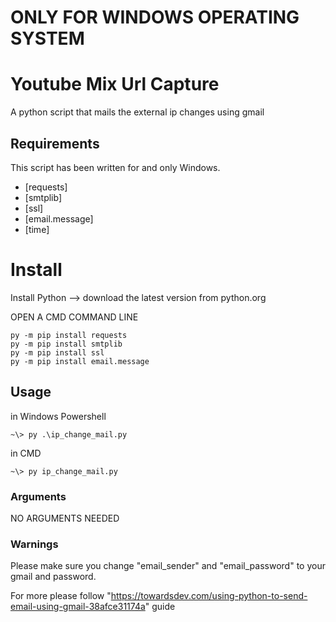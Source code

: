 # ONLY FOR WINDOWS OPERATING SYSTEM
# Youtube Mix Url Capture

A python script that mails the external ip changes using gmail

## Requirements

This script has been written for and only Windows.

- [requests]
- [smtplib]
- [ssl]
- [email.message]
- [time]

# Install

Install Python --> download the latest version from python.org

OPEN A CMD COMMAND LINE

````
py -m pip install requests
py -m pip install smtplib
py -m pip install ssl
py -m pip install email.message
````

## Usage

in Windows Powershell
```
~\> py .\ip_change_mail.py
```
in CMD
```
~\> py ip_change_mail.py
```

### Arguments

NO ARGUMENTS NEEDED

### Warnings

Please make sure you change "email_sender" and "email_password" to your gmail and password. 

For more please follow "https://towardsdev.com/using-python-to-send-email-using-gmail-38afce31174a" guide

